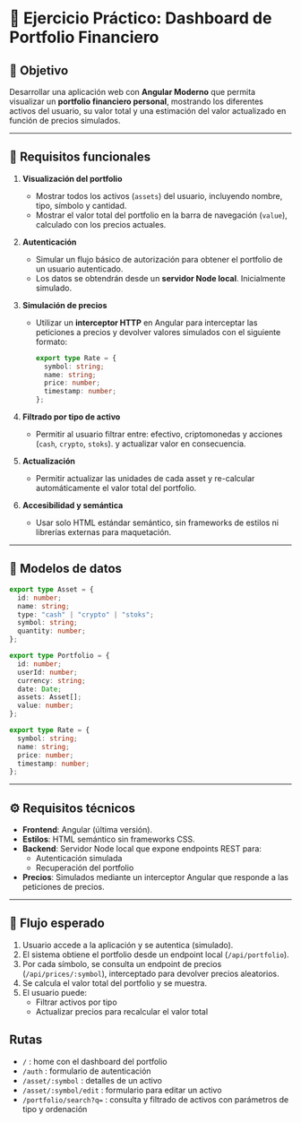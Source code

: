 # 💼 Ejercicio Práctico: Dashboard de Portfolio Financiero

## 🎯 Objetivo

Desarrollar una aplicación web con **Angular Moderno** que permita visualizar un **portfolio financiero personal**, mostrando los diferentes activos del usuario, su valor total y una estimación del valor actualizado en función de precios simulados.

---

## 🧱 Requisitos funcionales

1. **Visualización del portfolio**

   - Mostrar todos los activos (`assets`) del usuario, incluyendo nombre, tipo, símbolo y cantidad.
   - Mostrar el valor total del portfolio en la barra de navegación (`value`), calculado con los precios actuales.

2. **Autenticación**

   - Simular un flujo básico de autorización para obtener el portfolio de un usuario autenticado.
   - Los datos se obtendrán desde un **servidor Node local**. Inicialmente simulado.

3. **Simulación de precios**

   - Utilizar un **interceptor HTTP** en Angular para interceptar las peticiones a precios y devolver valores simulados con el siguiente formato:
     ```ts
     export type Rate = {
       symbol: string;
       name: string;
       price: number;
       timestamp: number;
     };
     ```

4. **Filtrado por tipo de activo**

   - Permitir al usuario filtrar entre: efectivo, criptomonedas y acciones (`cash`, `crypto`, `stoks`). y actualizar valor en consecuencia.

5. **Actualización**

   - Permitir actualizar las unidades de cada asset y re-calcular automáticamente el valor total del portfolio.

6. **Accesibilidad y semántica**
   - Usar solo HTML estándar semántico, sin frameworks de estilos ni librerías externas para maquetación.

---

## 🧾 Modelos de datos

```ts
export type Asset = {
  id: number;
  name: string;
  type: "cash" | "crypto" | "stoks";
  symbol: string;
  quantity: number;
};

export type Portfolio = {
  id: number;
  userId: number;
  currency: string;
  date: Date;
  assets: Asset[];
  value: number;
};

export type Rate = {
  symbol: string;
  name: string;
  price: number;
  timestamp: number;
};
```

---

## ⚙️ Requisitos técnicos

- **Frontend**: Angular (última versión).
- **Estilos**: HTML semántico sin frameworks CSS.
- **Backend**: Servidor Node local que expone endpoints REST para:
  - Autenticación simulada
  - Recuperación del portfolio
- **Precios**: Simulados mediante un interceptor Angular que responde a las peticiones de precios.

---

## 🔄 Flujo esperado

1. Usuario accede a la aplicación y se autentica (simulado).
2. El sistema obtiene el portfolio desde un endpoint local (`/api/portfolio`).
3. Por cada símbolo, se consulta un endpoint de precios (`/api/prices/:symbol`), interceptado para devolver precios aleatorios.
4. Se calcula el valor total del portfolio y se muestra.
5. El usuario puede:
   - Filtrar activos por tipo
   - Actualizar precios para recalcular el valor total

## Rutas

- `/` : home con el dashboard del portfolio
- `/auth` : formulario de autenticación
- `/asset/:symbol` : detalles de un activo
- `/asset/:symbol/edit` : formulario para editar un activo
- `/portfolio/search?q=` : consulta y filtrado de activos con parámetros de tipo y ordenación
